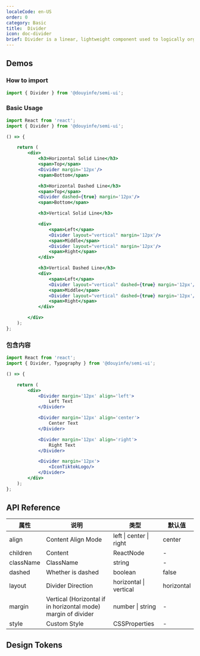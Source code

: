 ```yaml
---
localeCode: en-US
order: 0
category: Basic
title:  Divider
icon: doc-divider
brief: Divider is a linear, lightweight component used to logically organize element content and page structure or areas.
---
```


## Demos

### How to import

```jsx import
import { Divider } from '@douyinfe/semi-ui';
```

### Basic Usage

```jsx live=true
import React from 'react';
import { Divider } from '@douyinfe/semi-ui';

() => {

    return (
        <div>
            <h3>Horizontal Solid Line</h3>
            <span>Top</span>
            <Divider margin='12px'/>
            <span>Bottom</span>

            <h3>Horizontal Dashed Line</h3>
            <span>Top</span>
            <Divider dashed={true} margin='12px'/>
            <span>Bottom</span>

            <h3>Vertical Solid Line</h3>

            <div>
                <span>Left</span>
                <Divider layout="vertical" margin='12px'/>
                <span>Middle</span>
                <Divider layout="vertical" margin='12px'/>
                <span>Right</span>
            </div>

            <h3>Vertical Dashed Line</h3>
            <div>
                <span>Left</span>
                <Divider layout="vertical" dashed={true} margin='12px'/>
                <span>Middle</span>
                <Divider layout="vertical" dashed={true} margin='12px'/>
                <span>Right</span>
            </div>

        </div>
    );
};

```

### 包含内容

```jsx live=true
import React from 'react';
import { Divider, Typography } from '@douyinfe/semi-ui';

() => {

    return (
        <div>
            <Divider margin='12px' align='left'>
                Left Text
            </Divider>

            <Divider margin='12px' align='center'>
                Center Text
            </Divider>

            <Divider margin='12px' align='right'>
                Right Text
            </Divider>

            <Divider margin='12px'>
                <IconTiktokLogo/>
            </Divider>
        </div>
    );
};


```

## API Reference

| 属性        | 说明                                                            | 类型          | 默认值     |
|-----------|---------------------------------------------------------------|-------------|---------|
| align     | Content Align Mode                                            | left \| center \| right | center      |
| children  | Content                                                       | ReactNode   | -       | 
| className | ClassName                                                     | string      | -       |
| dashed    | Whether is dashed                                             | boolean     | false   |
| layout    | Divider Direction                                             | horizontal \| vertical | horizontal    |
| margin    | Vertical (Horizontal if in horizontal mode) margin of divider | number \| string  | -        |
| style     | Custom Style                                                  | CSSProperties | -       |

## Design Tokens
<DesignToken/>
